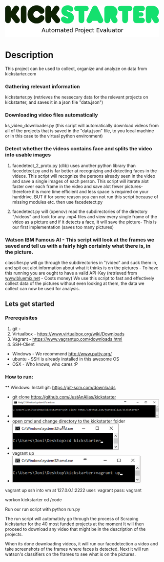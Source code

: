 ![alt tag](https://github.com/JustAnAlias/kickstarter/blob/master/pictures/kickstarter-logo.png)

# Description

This project can be used to collect, organize and analyze on data from kickstarter.com
### Gathering relevant information
kickstarter.py (retrieves the nessecary data for the relevant projects on kickstarter, and saves it in a json file "data.json")
### Downloading video files automatically
ks_video_downloader.py (this script will automatically download videos from all of the projects that is saved in the "data.json" file, to you local machine or in this case to the virtual python environment)
### Detect whether the videos contains face and splits the video into usable images

1. facedetect_2_proto.py (dlib) uses another python library than facedetect.py and is far better at recognizing and detecting faces in the videos. This script will recognize the persons already seen in the video and save a single images of each person. This script will iterate alot faster over each frame in the video and save alot fewer pictures- therefore it is more time efficient and less space is required on your harddrive. BUT if for some reason you can not run this script because of missing modules etc. then use facedetect.py

2. facedetect.py will (opencv) read the subdirectories of the directory "/videos" and look for any .mp4 files and view every single frame of the video as a picture and if it detects a face, it will save the picture- This is our first implementation (saves too many pictures) 

### Watson IBM Famous AI - This script will look at the frames we saved and tell us with a fairly high certainty what there is, in the picture.

classifier.py will go through the subdirectories in "/video" and suck them in, and spit out alot information about what it thinks is on the pictures - To have this running you are ought to have a valid API-Key (retrieved from www.bluemix.net - Costs money)
We use this script to fast and effectively collect data of the pictures without even looking at them, the data we collect can now be used for analysis.


## Lets get started

### Prerequisites
1. git - 
2. Virtualbox - https://www.virtualbox.org/wiki/Downloads
3. Vagrant - https://www.vagrantup.com/downloads.html
4. SSH-Client
 - Windows - We recommend http://www.putty.org/
 - ubuntu  - SSH is already installed in this awesome OS
 - OSX     - Who knows, who cares :P



### How to run:

** Windows:
Install git: https://git-scm.com/downloads
- git clone https://github.com/JustAnAlias/kickstarter
- ![alt tag](https://github.com/JustAnAlias/kickstarter/blob/master/pictures/gitclone.png)
- open cmd and change directory to the kickstarter folder
- ![alt tag](https://github.com/JustAnAlias/kickstarter/blob/master/pictures/cd.png)
- vagrant up
- ![alt tag](https://github.com/JustAnAlias/kickstarter/blob/master/pictures/vagrantUp.png)





vagrant up
ssh into vm at 127.0.0.1:2222
user: vagrant
pass: vagrant

workon kickstarter
cd /code

Run our run script with
python run.py 

The run script will automaticly go through the process of Scraping kickstarter for the 40 most funded projects at the moment
It will then proceed to download any video that might be in the description of the projects.

When its done downloading videos, it will run our facedetection a video and take screenshots of the frames where faces is detected.
Next it will run watson's classifiers on the frames to see what is on the pictures.

## 
